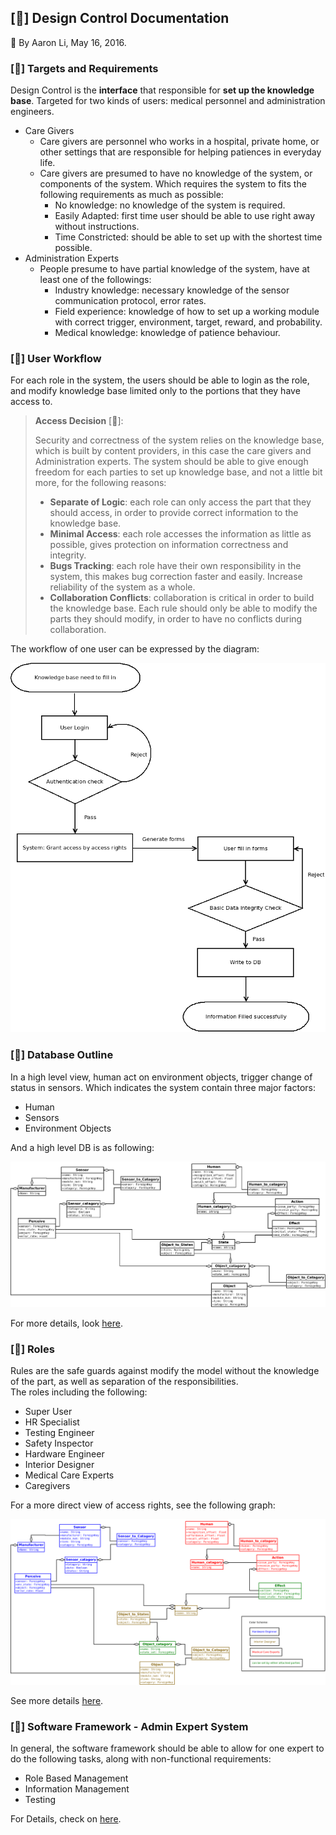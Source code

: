 [&#xf0eb;] **Design Control Documentation**
-------------

&#xf040; By Aaron Li, May 16, 2016. 

### [&#xf192;] **Targets and Requirements**

Design Control is the **interface** that responsible for **set up the knowledge base**. Targeted for two kinds of users:  medical personnel and administration engineers. 

* Care Givers
	* Care givers are personnel who works in a hospital, private home, or other settings that are responsible for helping patiences in everyday life.
	* Care givers are presumed to have no knowledge of the system, or components of the system. Which requires the system to fits the following requirements as much as possible:
		* No knowledge: no knowledge of the system is required.
		* Easily Adapted: first time user should be able to use right away without instructions.
		* Time Constricted: should be able to set up with the shortest time possible. 
* Administration Experts
	* People presume to have partial knowledge of the system, have at least one of the followings:
		* Industry knowledge: necessary knowledge of the sensor communication protocol, error rates. 
		* Field experience: knowledge of how to set up a working module with correct trigger, environment, target, reward, and probability.
		* Medical knowledge: knowledge of patience behaviour.

### [&#xf11e;] **User Workflow**

For each role in the system, the users should be able to login as the role, and modify knowledge base limited only to the portions that they have access to. 

> **Access Decision** [&#xf084;]:
> 
> Security and correctness of the system relies on the knowledge base, which is built by content providers, in this case the care givers and Administration experts. The system should be able to give enough freedom for each parties to set up knowledge base, and not a little bit more, for the following reasons:
> * **Separate of Logic**:  each role can only access the part that they should access, in order to provide correct information to the knowledge base.
> * **Minimal Access**: each role accesses the information as little as possible, gives protection on information correctness and integrity.
> * **Bugs Tracking**: each role have their own responsibility in the system, this makes bug correction faster and easily. Increase reliability of the system as a whole.
> * **Collaboration Conflicts**: collaboration is critical in order to build the knowledge base. Each rule should only be able to modify the parts they should modify, in order to have no conflicts during collaboration.

The workflow of one user can be expressed by the diagram: 
<p align="center">
  <img src="../diagrams/interface_workflow.png" width="550"/>
</p>

### [&#xf1c0;] **Database Outline**

In a high level view, human act on environment objects, trigger change of status in sensors. Which indicates the system contain three major factors:

* Human
* Sensors
* Environment Objects

And a high level DB is as following:

![db_overall](../diagrams/interface_db_overall.png)

For more details, look [here](db_structure.md).

### [&#xf0c0;] **Roles**

Rules are the safe guards against modify the model without the knowledge of the part, as well as separation of the responsibilities. <br>
The roles including the following:

* Super User
* HR Specialist
* Testing Engineer
* Safety Inspector
* Hardware Engineer
* Interior Designer
* Medical Care Experts
* Caregivers

For a more direct view of access rights, see the following graph:

![collaboration_overview](../diagrams/interface_db_collabration.png)

See more details [here](./roles.md).

### [&#xf1cb;] **Software Framework - Admin Expert System**

In general, the software framework should be able to allow for one expert to do the following tasks, along with non-functional requirements:

* Role Based Management
* Information Management
* Testing

For Details, check on [here](admin_software_overview.md).